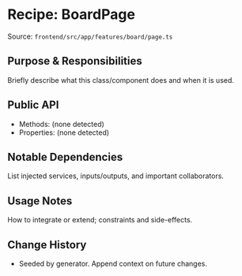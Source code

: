 # Recipe: BoardPage

Source: `frontend/src/app/features/board/page.ts`

## Purpose & Responsibilities
Briefly describe what this class/component does and when it is used.

## Public API
- Methods: (none detected)
- Properties: (none detected)

## Notable Dependencies
List injected services, inputs/outputs, and important collaborators.

## Usage Notes
How to integrate or extend; constraints and side-effects.

## Change History
- Seeded by generator. Append context on future changes.

